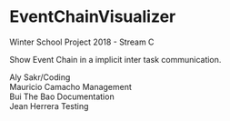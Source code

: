 # EventChainVisualizer
Winter School Project 2018 - Stream C



Show Event Chain in a implicit inter task communication.


Aly Sakr/Coding  
Mauricio Camacho Management   
Bui The Bao Documentation  
Jean Herrera  Testing  